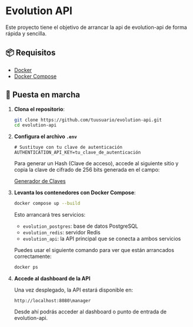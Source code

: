 
# Evolution API

Este proyecto tiene el objetivo de arrancar la api de evolution-api de forma rápida y sencilla.

## 📦 Requisitos

- [Docker](https://www.docker.com/)
- [Docker Compose](https://docs.docker.com/compose/)

## 🚀 Puesta en marcha

1. **Clona el repositorio**:

   ```bash
   git clone https://github.com/tuusuario/evolution-api.git
   cd evolution-api
   ```

2. **Configura el archivo `.env`**

   ```env
   # Sustituye con tu clave de autenticación
   AUTHENTICATION_API_KEY=tu_clave_de_autenticación
   ```

   Para generar un Hash (Clave de acceso), accede al siguiente sitio y copia la clave de cifrado de 256 bits generada en el campo:

   [Generador de Claves](https://acte.ltd/utils/randomkeygen)


3. **Levanta los contenedores con Docker Compose**:

   ```bash
   docker compose up --build
   ```

   Esto arrancará tres servicios:

   - `evolution_postgres`: base de datos PostgreSQL
   - `evolution_redis`: servidor Redis
   - `evolution_api`: la API principal que se conecta a ambos servicios

   Puedes usar el siguiente comando para ver que están arrancados correctamente:
      ```bash
   docker ps
   ```

4. **Accede al dashboard de la API**

   Una vez desplegado, la API estará disponible en:

   ```
   http://localhost:8080\manager
   ```

   Desde ahí podrás acceder al dashboard o punto de entrada de evolution-api.